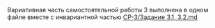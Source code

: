 Вариативная часть самостоятельной работы 3 выполнена в одном файле вместе с инвариантной частью [СР-3/Задание 3.1, 3.2.md](https://github.com/AntSib/Databases/blob/main/%D0%A1%D0%A0/%D0%98%D0%A1%D0%A0/%D0%A1%D0%A0-3/%D0%97%D0%B0%D0%B4%D0%B0%D0%BD%D0%B8%D0%B5%203.1%2C%203.2.md)